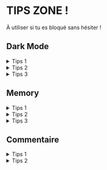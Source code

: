 # TIPS ZONE !

À utiliser si tu es bloqué sans hésiter !

## Dark Mode

<details>
   <summary>Tips 1</summary>

Dans un useEffect `onMount`, récupère le thème du localStorage.

```js
useEffect(() => {
  const savedColorScheme = localStorage.getItem(localStorageThemeKey);

  if (savedColorScheme) {
    setTheme(savedColorScheme);
    return;
  }
  // ... récupère maintenant le prefers-color-scheme
}, []);
```
</details>

<details>
   <summary>Tips 2</summary>

Dans un useEffect `onMount`, si il n'y a pas de localStorage on utilise
la mediaQuery et on ajoute un event listener pour écouter les changement.

```js
useEffect(() => {
  // ... localStorage

  const mediaQuery = window.matchMedia("(prefers-color-scheme: dark)");

  const handleChange = () => {
    setTheme(mediaQuery.matches ? "dark" : "light");
  };

  mediaQuery.addEventListener("change", handleChange);
  handleChange();
}, []);
```
</details>

<details>
   <summary>Tips 3</summary>

Lorsqu'on change de thème, il faut sauvegarder le nouveau thème
dans le localStorage.

```js
const toggleTheme = () => {
  setTheme((prev) => {
    const newTheme = prev === "light" ? "dark" : "light";
    localStorage.setItem(localStorageThemeKey, newTheme);
    return newTheme;
  });
};
```
</details>

## Memory


<details>
<summary>Tips 1</summary>

Voici les states de notre context ainsi que la méthode pour savoir si c'est finit.

```js
const [cards, setCards] = useState(() => getInitialMemory());
const [tryCount, setTryCount] = useState(0);

const isFinish = useMemo(() => isMemoryFinished(cards), [cards]);
```

J'utilise useMemo pour éviter de recalculer la méthode `isMemoryFinished` chaque render.

</details>

<details>
  <summary>Tips 2</summary>

Dans la fonction `returnCard` qui est appelé lorsque qu'on clique sur
une carte, on set le state pour cette carte.

Ensuite ce useEffect va être appelé. Je récupère toutes les cartes
retourne et vérifie qu'il y en a 2 (car le check ne se produit que
avec deux cartes).

Et dans ce cas, je regarde si les cartes sont pair et j'ajoute
un setTimeout pour changer les state des cartes retourné en HIDE ou
FIND en fonction de `isPair`.

```js
useEffect(() => {
  const returnedCards = cards.filter((c) => c.state === CARD_STATE.RETURNED);

  if (returnedCards.length !== 2) {
    return;
  }
  
  const isPair = isPairCards(returnedCards[0], returnedCards[1]);
  
  setTimeout(
    () => {
     // update les states en fonction de tryCount
    },
    isPair ? 400 : 1000
  );
}, [cards]);
```
</details>


<details>
  <summary>Tips 3</summary>

Voici ce que j'avais mis dans le useEffect avant.

En fonction tu state de la card et si elle est inclus
dans la liste des cartes qui sont retournée (double check)
je change le state de la card et je retourne.

J'incrémente aussi tryCount.

```js
setCards((prev) =>
  prev.map((card) => {
    if (
      card.state === CARD_STATE.RETURNED &&
      returnedCards.includes(card)
    ) {
      card.state = isPair ? CARD_STATE.FIND : CARD_STATE.HIDE;
    }
    return card;
  })
);

setTryCount((prev) => prev + 1);
```

Et voici le début de la fonction `returnedCard`

Je check si la card est bien caché.

Ensuite je récupère les cartes déjà retourné.

Si il y en a déjà deux ou que l'utilisateur à cliqué sur une carte
déjé retourné, je return.

```js
const returnCard = (returnedCard) => {
  if (returnedCard.state !== CARD_STATE.HIDE) {
    return;
  }

  const returnedCards = cards.filter((c) => c.state === CARD_STATE.RETURNED);

  if (
    returnedCards.length === 2 ||
    returnedCards.includes(returnedCard.id)
  ) {
    return;
  }
```
</details>

## Commentaire


<details>
  <summary>Tips 1</summary>

```jsx
const {
 data: comments,
 error,
 isLoading,
 isRejected,
 isResolved,
 run,
} = useAsyncState(commentsUrl);

// ...

return (
  // ...
     {isResolved 
             ? comments.map((comment) => (
                     <Comment key={comment.id} {...comment} />
             ))
             : null}
    {isLoading ? <Loader /> : null}
    {isRejected ? (
      <Typography variant="body1">
         Sorry, there is an error : {error}
      </Typography>
    ) : null}
// ...
)
  ```
</details>

<details>
  <summary>Tips 2</summary>

Tu as deux chois :
* soit tu met toute la logique dans `ComponentForm` et tu ajoute une props
  dans ce composant pour modifier refresh les commentaires. Cette props sera
  appelé après avoir ajouté un commentaire sans erreur.
* (plus dure) soit tu gère la logique dans le component `ComponentSection` et tu vas
  passer une fonction en paramètre dans le composant `ComponentForm` qui ne gérera
  que la récupération des commentaires. En fonction de la réponse de l'api, cette
  props peut retourné une promise pour redonner l'information à l'enfant
</details>

